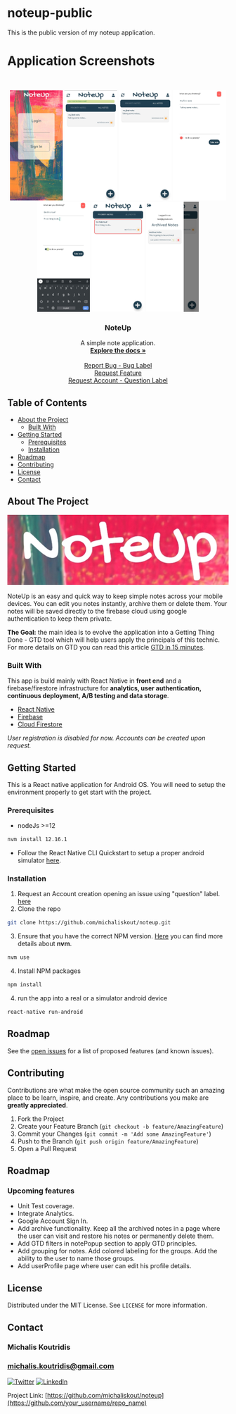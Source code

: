 # noteup-public

This is the public version of my noteup application.

<!--
*** Thanks for checking out this README Template. If you have a suggestion that would
*** make this better, please fork the repo and create a pull request or simply open
*** an issue with the tag "enhancement".
*** Thanks again! Now go create something AMAZING! :D
-->

<!-- PROJECT SHIELDS -->
<!--
*** I'm using markdown "reference style" links for readability.
*** Reference links are enclosed in brackets [ ] instead of parentheses ( ).
*** See the bottom of this document for the declaration of the reference variables
*** for contributors-url, forks-url, etc. This is an optional, concise syntax you may use.
*** https://www.markdownguide.org/basic-syntax/#reference-style-links
-->

<!-- PROJECT LOGO -->
<h1>Application Screenshots</h1>
<br />
<p align="center">
    <img src="src/assets/images/project_screenshots/login.jpg"" alt="Logo" width="120" height="250" />
    <img src="src/assets/images/project_screenshots/allnotes.jpg" alt="allnotes-tab" width="120" height="250" />
	 <img src="src/assets/images/project_screenshots/allnotes-2.jpg" alt="allnotes-tab-with-message" width="120" height="250" />
	  <img src="src/assets/images/project_screenshots/notepopup-1.jpg" alt="popup-note-normal" width="120" height="250" />
    <img src="src/assets/images/project_screenshots/notepopup-2.jpg" alt="popup-note-priority" width="120" height="250" />
      <img src="src/assets/images/project_screenshots/priority.jpg" alt="priority-tab" width="120" height="250" />
      <img src="src/assets/images/project_screenshots/sidemenu.jpg" alt="side-menu" width="120" height="250" />
  <h3 align="center">NoteUp</h3>

  <div style='list-style-type:none;' align="center">
    A simple note application.
    <br />
    <a href="https://github.com/othneildrew/Best-README-Template"><strong>Explore the docs »</strong></a>
    <br />
    <br />
    <div>   
        <a href="https://github.com/michalisKout/noteup/issues">Report Bug - Bug Label</a></div>
    <div>
        <a href="https://github.com/michalisKout/noteup/issues">Request Feature</a>
    </div>
    <div>
        <a href="https://github.com/michalisKout/noteup/issues">Request Account - Question Label</a>
    </div>
 
  </div>
</p>

<!-- TABLE OF CONTENTS -->

## Table of Contents

- [About the Project](#about-the-project)
  - [Built With](#built-with)
- [Getting Started](#getting-started)
  - [Prerequisites](#prerequisites)
  - [Installation](#installation)
- [Roadmap](#roadmap)
- [Contributing](#contributing)
- [License](#license)
- [Contact](#contact)

<!-- ABOUT THE PROJECT -->

## About The Project

[![NoteUp][product-screenshot]](src/assets/images/project_screenshots/add_note.jpg)

NoteUp is an easy and quick way to keep simple notes across your mobile devices. You can edit you notes instantly, archive them or delete them. Your notes will be saved directly to the firebase cloud using google authentication to keep them private.

**The Goal:**
the main idea is to evolve the application into a Getting Thing Done - GTD tool which will help users apply the principals of this technic. For more details on GTD you can read this article [GTD in 15 minutes](https://hamberg.no/gtd/#what-is-gtd).

### Built With

This app is build mainly with React Native in **front end** and a firebase/firestore infrastructure for **analytics, user authentication, continuous deployment, A/B testing and data storage**.

- [React Native](https://reactnative.dev/)
- [Firebase](https://firebase.google.com/)
- [Cloud Firestore](https://firebase.google.com/docs/firestore/?gclid=CjwKCAjw4pT1BRBUEiwAm5QuR4xPaRun0Rw-l6r2wjMFz2EmeqkSoWD7oXwifSUH6qQ3OmxAfpjnLRoCNLwQAvD_BwE)

_User registration is disabled for now. Accounts can be created upon request._

<!-- GETTING STARTED -->

## Getting Started

This is a React native application for Android OS. You will need to setup the environment properly to get start with the project.

### Prerequisites

- nodeJs >=12

```sh
nvm install 12.16.1
```

- Follow the React Native CLI Quickstart to setup a proper android simulator [here](https://reactnative.dev/docs/environment-setup).

### Installation

1. Request an Account creation opening an issue using "question" label. [here](https://github.com/michalisKout/noteup/issues)
2. Clone the repo

```sh
git clone https://github.com/michaliskout/noteup.git
```

3. Ensure that you have the correct NPM version. [Here](http://nvm.sh/) you can find more details about **nvm**.

```sh
nvm use
```

4. Install NPM packages

```sh
npm install
```

4. run the app into a real or a simulator android device

```sh
react-native run-android
```

<!-- ROADMAP -->

## Roadmap

See the [open issues](https://github.com/michalisKout/noteup/issues) for a list of proposed features (and known issues).

<!-- CONTRIBUTING -->

## Contributing

Contributions are what make the open source community such an amazing place to be learn, inspire, and create. Any contributions you make are **greatly appreciated**.

1. Fork the Project
2. Create your Feature Branch (`git checkout -b feature/AmazingFeature`)
3. Commit your Changes (`git commit -m 'Add some AmazingFeature'`)
4. Push to the Branch (`git push origin feature/AmazingFeature`)
5. Open a Pull Request

## Roadmap

### Upcoming features

- Unit Test coverage.
- Integrate Analytics.
- Google Account Sign In.
- Add archive functionality. Keep all the archived notes in a page where the user can visit and restore his notes or permanently delete them.
- Add GTD filters in notePopup section to apply GTD principles.
- Add grouping for notes. Add colored labeling for the groups. Add the ability to the user to name those groups.
- Add userProfile page where user can edit his profile details.

<!-- LICENSE -->

## License

Distributed under the MIT License. See `LICENSE` for more information.

<!-- CONTACT -->

## Contact

### Michalis Koutridis

### michalis.koutridis@gmail.com

[![Twitter][twitter-shield]][twitter-url]
[![LinkedIn][linkedin-shield]][linkedin-url]

Project Link: [https://github.com/michaliskout/noteup](https://github.com/your_username/repo_name)

<!-- MARKDOWN LINKS & IMAGES -->
<!-- https://www.markdownguide.org/basic-syntax/#reference-style-links -->

[depencencies-shield]: https://img.shields.io/https://github.com/michalisKout/noteup?style=flat-square
[contributors-url]: https://github.com/michalisKout/noteup/graphs/contributors
[depencencies-url]: https://github.com/michalisKout/noteup/network/dependencies
[forks-shield]: https://img.shields.io/github/forks/michalisKout/noteup.svg?style=flat-square
[forks-url]: https://github.com/michalisKout/noteup/network/members
[stars-shield]: https://img.shields.io/github/stars/michalisKout/noteup.svg?style=flat-square
[stars-url]: https://github.com/michalisKout/noteup/stargazers
[issues-shield]: https://img.shields.io/github/issues/michalisKout/noteup.svg?style=flat-square
[issues-url]: https://github.com/michalisKout/noteup/issues
[license-shield]: https://img.shields.io/github/license/michalisKout/noteup.svg?style=flat-square
[license-url]: https://github.com/michalisKout/noteup/blob/master/LICENSE.txt
[linkedin-shield]: https://img.shields.io/badge/-LinkedIn-black.svg?style=flat-square&logo=linkedin&colorB=555
[linkedin-url]: https://www.linkedin.com/in/michalis-koutridis-340774124/
[product-screenshot]: src/assets/images/project_screenshots/logo.jpg
[twitter-shield]: https://img.shields.io/badge/-Twiter-black.svg?style=flat-square&logo=twitter&colorB=555
[twitter-url]: https://twitter.com/MKoutridis?s=09
